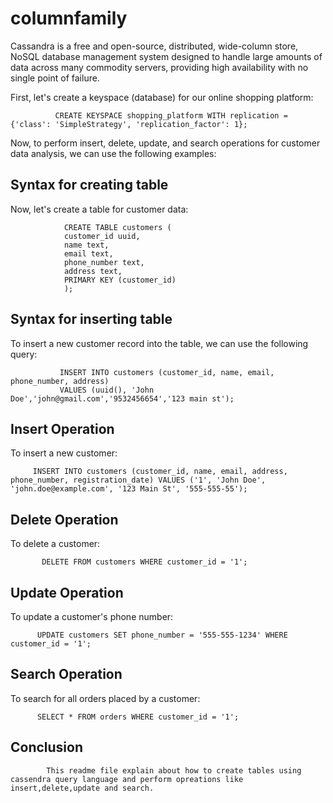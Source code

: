 # columnfamily

Cassandra is a free and open-source, distributed, wide-column store, NoSQL database management system designed to handle large amounts of data across many commodity servers, providing high availability with no single point of failure.

First, let's create a keyspace (database) for our online shopping platform:

              CREATE KEYSPACE shopping_platform WITH replication = {'class': 'SimpleStrategy', 'replication_factor': 1};
             
Now, to perform insert, delete, update, and search operations for customer data analysis, we can use the following examples:
                
Syntax for creating table
-------------------------
Now, let's create a table for customer data:

                CREATE TABLE customers (
                customer_id uuid,
                name text,
                email text,
                phone_number text,
                address text,
                PRIMARY KEY (customer_id)
                );

Syntax for inserting table
--------------------------
To insert a new customer record into the table, we can use the following query:

               INSERT INTO customers (customer_id, name, email, phone_number, address)
               VALUES (uuid(), 'John Doe','john@gmail.com','9532456654','123 main st');

Insert Operation
----------------
To insert a new customer:

         INSERT INTO customers (customer_id, name, email, address, phone_number, registration_date) VALUES ('1', 'John Doe', 'john.doe@example.com', '123 Main St', '555-555-55');

Delete Operation
-----------------
To delete a customer:

           DELETE FROM customers WHERE customer_id = '1';

Update Operation
-----------------
To update a customer's phone number:

          UPDATE customers SET phone_number = '555-555-1234' WHERE customer_id = '1';

Search Operation
----------------
To search for all orders placed by a customer:

          SELECT * FROM orders WHERE customer_id = '1';
          
Conclusion
----------
            This readme file explain about how to create tables using cassendra query language and perform opreations like insert,delete,update and search.

